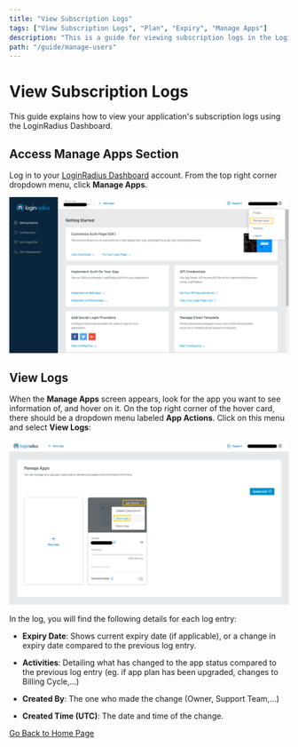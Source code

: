```yaml
---
title: "View Subscription Logs"
tags: ["View Subscription Logs", "Plan", "Expiry", "Manage Apps"]
description: "This is a guide for viewing subscription logs in the LoginRadius Dashboard."
path: "/guide/manage-users"
---
```


# View Subscription Logs

This guide explains how to view your application's subscription logs using the LoginRadius Dashboard.

## Access Manage Apps Section

Log in to your [LoginRadius Dashboard](https://dashboard.loginradius.com/dashboard) account. From the top right corner dropdown menu, click **Manage Apps**.

  ![alt_text](images/manage-apps.png "image_tooltip")

## View Logs

When the **Manage Apps** screen appears, look for the app you want to see information of, and hover on it. On the top right corner of the hover card, there should be a dropdown menu labeled **App Actions**. Click on this menu and select **View Logs**:

  ![alt_text](images/select-app-logs.png "image_tooltip")

  In the log, you will find the following details for each log entry:

  * **Expiry Date**: Shows current expiry date (if applicable), or a change in expiry date compared to the previous log entry.

  * **Activities**: Detailing what has changed to the app status compared to the previous log entry (eg. if app plan has been upgraded, changes to Billing Cycle,...)

  * **Created By**: The one who made the change (Owner, Support Team,...)

  * **Created Time (UTC)**: The date and time of the change.

  [Go Back to Home Page](/)
